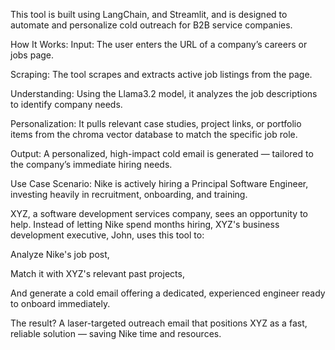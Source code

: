 This tool is built using LangChain, and Streamlit, and is designed to automate and personalize cold outreach for B2B service companies.

How It Works:
Input: The user enters the URL of a company’s careers or jobs page.

Scraping: The tool scrapes and extracts active job listings from the page.

Understanding: Using the Llama3.2 model, it analyzes the job descriptions to identify company needs.

Personalization: It pulls relevant case studies, project links, or portfolio items from the chroma vector database to match the specific job role.

Output: A personalized, high-impact cold email is generated — tailored to the company’s immediate hiring needs.

Use Case Scenario:
Nike is actively hiring a Principal Software Engineer, investing heavily in recruitment, onboarding, and training.

XYZ, a software development services company, sees an opportunity to help. Instead of letting Nike spend months hiring, XYZ's business development executive, John, uses this tool to:

Analyze Nike's job post,

Match it with XYZ's relevant past projects,

And generate a cold email offering a dedicated, experienced engineer ready to onboard immediately.

The result? A laser-targeted outreach email that positions XYZ as a fast, reliable solution — saving Nike time and resources.
